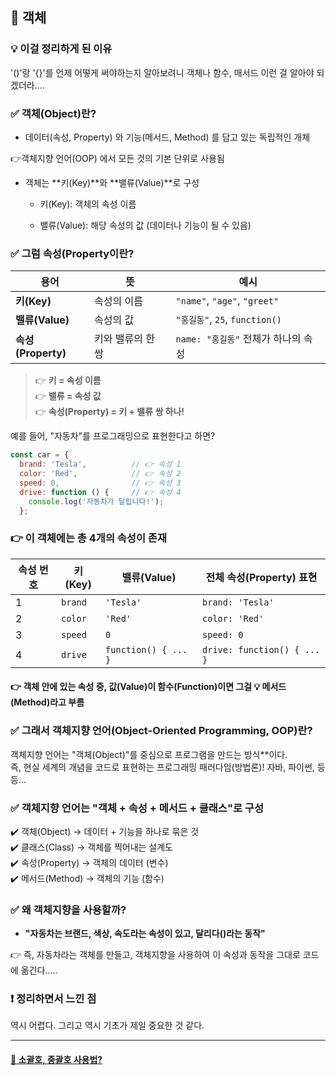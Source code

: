 ## 🚀 객체

### 💡 이걸 정리하게 된 이유

'()'랑 '{}'를 언제 어떻게 써야하는지 알아보려니 객체나 함수, 매서드 이런 걸 알아야 되겠더라....

###

### ✅ 객체(Object)란?

- 데이터(속성, Property) 와 기능(메서드, Method) 를 담고 있는 독립적인 개체

👉객체지향 언어(OOP) 에서 모든 것의 기본 단위로 사용됨

- 객체는 **키(Key)**와 **밸류(Value)**로 구성

  - 키(Key): 객체의 속성 이름

  - 밸류(Value): 해당 속성의 값 (데이터나 기능이 될 수 있음)

### ✅ 그럼 속성(Property이란?

| 용어               | 뜻                | 예시                                |
| ------------------ | ----------------- | ----------------------------------- |
| **키(Key)**        | 속성의 이름       | `"name"`, `"age"`, `"greet"`        |
| **밸류(Value)**    | 속성의 값         | `"홍길동"`, `25`, `function()`      |
| **속성(Property)** | 키와 밸류의 한 쌍 | `name: "홍길동"` 전체가 하나의 속성 |

> 👉 **키 = 속성 이름**  
> 👉 **밸류 = 속성 값**  
> 👉 **속성(Property) = 키 + 밸류 쌍 하나!**

예를 들어, "자동차"를 프로그래밍으로 표현한다고 하면?

```javascript
const car = {
  brand: 'Tesla',          // 👉 속성 1
  color: 'Red',            // 👉 속성 2
  speed: 0,                // 👉 속성 3
  drive: function () {     // 👉 속성 4
    console.log('자동차가 달립니다!');
  };
```

### 👉 이 객체에는 총 **4개의 속성**이 존재

| 속성 번호 | 키(Key) | 밸류(Value)          | 전체 속성(Property) 표현    |
| --------- | ------- | -------------------- | --------------------------- |
| 1         | `brand` | `'Tesla'`            | `brand: 'Tesla'`            |
| 2         | `color` | `'Red'`              | `color: 'Red'`              |
| 3         | `speed` | `0`                  | `speed: 0`                  |
| 4         | `drive` | `function() { ... }` | `drive: function() { ... }` |

#### 👉 객체 안에 있는 속성 중, 값(Value)이 함수(Function)이면 그걸 💡 메서드(Method)라고 부름

### ✅ 그래서 객체지향 언어(Object-Oriented Programming, OOP)란?

객체지향 언어는 "객체(Object)"를 중심으로 프로그램을 만드는 방식\*\*이다.  
즉, 현실 세계의 개념을 코드로 표현하는 프로그래밍 패러다임(방법론)!
자바, 파이썬, 등등...

###

### ✅ 객체지향 언어는 "객체 + 속성 + 메서드 + 클래스"로 구성

✔️ 객체(Object) → 데이터 + 기능을 하나로 묶은 것<br>
✔️ 클래스(Class) → 객체를 찍어내는 설계도<br>
✔️ 속성(Property) → 객체의 데이터 (변수)<br>
✔️ 메서드(Method) → 객체의 기능 (함수)<br>

### ✅ 왜 객체지향을 사용할까?

- **"자동차는 브랜드, 색상, 속도라는 속성이 있고, 달리다()라는 동작"**

👉 즉, 자동차라는 객체를 만들고, 객체지향을 사용하여 이 속성과 동작을 그대로 코드에 옮긴다.....

### ❗ 정리하면서 느낀 점

역시 어렵다. 그리고 역시 기초가 제일 중요한 것 같다.

---

#### [📂 소괄호, 중괄호 사용법?](/parentheses.mdmd)
